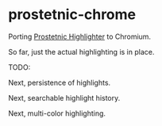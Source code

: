 # prostetnic-chrome
Porting [Prostetnic Highlighter](https://github.com/n8chz/prostetnic) to Chromium.

So far, just the actual highlighting is in place.

TODO:

Next, persistence of highlights.

Next, searchable highlight history.

Next, multi-color highlighting.

